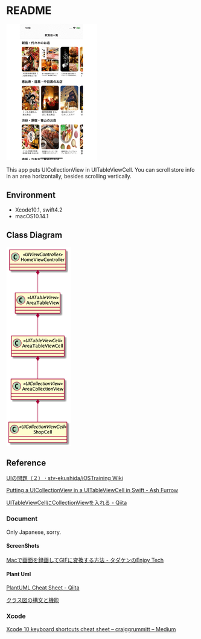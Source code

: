 # README

![scroll](resource/scroll.gif)

This app puts UICollectionView in UITableViewCell. You can scroll store info in an area horizontally, besides scrolling vertically.

## Environment

- Xcode10.1, swift4.2
- macOS10.14.1

## Class Diagram

![class diagram](resource/class.png)

## Reference

[UIの問題（２） · stv-ekushida/iOSTraining Wiki](https://github.com/stv-ekushida/iOSTraining/wiki/UI%E3%81%AE%E5%95%8F%E9%A1%8C%EF%BC%88%EF%BC%92%EF%BC%89)

[Putting a UICollectionView in a UITableViewCell in Swift - Ash Furrow](https://ashfurrow.com/blog/putting-a-uicollectionview-in-a-uitableviewcell-in-swift/)

[UITableViewCellにCollectionViewを入れる - Qiita](https://qiita.com/akspect/items/f996dd09cb05051e09ca)

### Document

Only Japanese, sorry.

#### ScreenShots

[Macで画面を録画してGIFに変換する方法 - タダケンのEnjoy Tech](https://tadaken3.hatenablog.jp/entry/mov-to-gif)

#### Plant Uml

[PlantUML Cheat Sheet - Qiita](https://qiita.com/ogomr/items/0b5c4de7f38fd1482a48)

[クラス図の構文と機能](http://plantuml.com/class-diagram)

### Xcode

[Xcode 10 keyboard shortcuts cheat sheet – craiggrummitt – Medium](https://medium.com/@craiggrummitt/xcode-10-keyboard-shortcuts-cheat-sheet-d141eb50f33e)